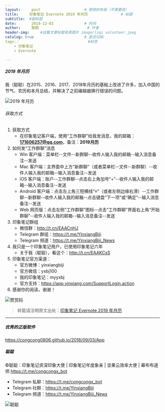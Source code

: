 ```yaml
---
layout:     post                    # 使用的布局（不需要改）
title:     印象笔记 Evernote 2019 年月历               # 标题 
subtitle:  #副标题
date:       2018-12-03              # 时间
author:     聪聪                      # 作者
header-img:     #这篇文章标题背景图片 image/liqi volunteer.jpeg
catalog: true                       # 是否归档
tags:：                               #标签
    - 印象笔记
    - Evernote

---
```


##### 2019 年月历

我（聪聪）在2015、2016、2017、2018年月历的基础上改进了许多，加入中国的节气、农历和本月总结，并解决了之前编辑器换行错误的问题。

![2019 年月历](https://i.v2ex.co/pEk4YJHE.jpeg)

###### 获取方式
1. 获取方式
    * 在印象笔记客户端，使用“工作群聊”给我发消息，我的邮箱：**171606257@qq.com**，备注：**2019月历**
2. 如何发“工作群聊”消息
    * Win 客户端：菜单栏--文件--新群聊--收件人输入我的邮箱--输入消息备注--发送
    * Mac 客户端：主界面中上方“新群聊”（或者菜单栏--文件--新群聊）--收件人输入我的邮箱--输入消息备注--发送
    * iOS 客户端：账户--工作群聊--点击右上角加号“+”--收件人输入我的邮箱--输入消息备注--发送
    * Android 客户端：点击左上角三短横线“≡”（或者左侧边缘右滑）--工作群聊--新群聊--收件人输入我的邮箱--点击键盘“下一项”或“确定”--输入消息备注--发送
    * Web 网页版：点击左侧“工作群聊”图标--点击“工作群聊”界面右上角“开始群聊”--收件人输入我的邮箱--输入消息备注--发送
3. 印象笔记群组
    * 微信群：<http://t.cn/EAACnHJ>
    * Telegram 群组：<https://t.me/YinxiangBiji>
    * Telegram 频道：<https://t.me/YinxiangBiji_News>
4. 我只是一个印象笔记用户，已使用印象笔记六年
    * 关于我（聪聪），看这个：<http://t.cn/EAAKCsS>
5. 印象笔记官方渠道：
    * 官方微博：yinxiangbiji
    * 官方微信：yxbj100
    * 我的印象笔记：myyxbj
    * 官方支持：<https://app.yinxiang.com/SupportLogin.action>
6. 感谢你的阅读，谢谢！

![赞赏码](https://i.v2ex.co/9Kgu3aHa.jpeg)

> 转载请注明原文出处：[印象笔记 Evernote 2019 年月历](https://congcong0806.github.io/2018/12/03/Calendar)

---

##### 优秀的正版软件
<https://congcong0806.github.io/2018/09/03/App>

##### 聪聪
&copy;聪聪：印象笔记资深印象大使 | 印象笔记年度象亲 | 坚果云效率大使 | 幕布布道师 <https://t.me/congcongx_bot>

* Telegram 私聊：<https://t.me/congcongx_bot>
* Telegram 社群：<https://t.me/YinxiangBiji>
* Telegram 频道：<https://t.me/YinxiangBiji_News>

![聪聪](https://i.v2ex.co/3wc207g5.png)
